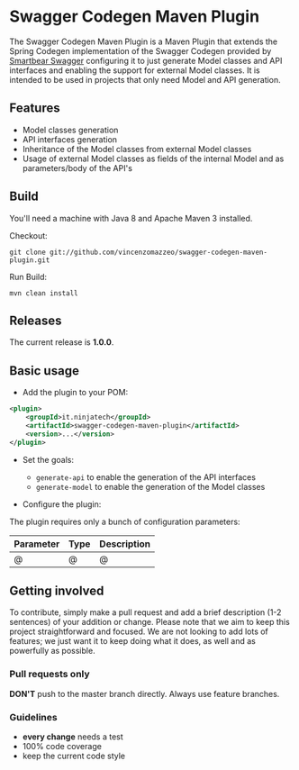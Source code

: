 # Swagger Codegen Maven Plugin

The Swagger Codegen Maven Plugin is a Maven Plugin that extends the Spring Codegen implementation of the Swagger Codegen provided by [Smartbear Swagger](https://swagger.io/) configuring it to just generate Model classes and API interfaces and enabling the support for external Model classes.
It is intended to be used in projects that only need Model and API generation.

## Features

- Model classes generation
- API interfaces generation
- Inheritance of the Model classes from external Model classes
- Usage of external Model classes as fields of the internal Model and as parameters/body of the API's

## Build

You'll need a machine with Java 8 and Apache Maven 3 installed.

Checkout:

    git clone git://github.com/vincenzomazzeo/swagger-codegen-maven-plugin.git

Run Build:

    mvn clean install


## Releases

The current release is **1.0.0**.

## Basic usage

- Add the plugin to your POM:

```xml
<plugin>
    <groupId>it.ninjatech</groupId>
	<artifactId>swagger-codegen-maven-plugin</artifactId>
	<version>...</version>
</plugin>
```

- Set the goals:

    - `generate-api` to enable the generation of the API interfaces
    - `generate-model` to enable the generation of the Model classes
  
- Configure the plugin:

The plugin requires only a bunch of configuration parameters:

| Parameter | Type | Description |
|-----------|------|-------------|
| @         | @    | @           |

## Getting involved

To contribute, simply make a pull request and add a brief description (1-2 sentences) of your addition or change. Please note that we aim to keep this project straightforward and focused. We are not looking to add lots of features; we just want it to keep doing what it does, as well and as powerfully as possible.

### Pull requests only

**DON'T** push to the master branch directly. Always use feature branches.

### Guidelines

- **every change** needs a test
- 100% code coverage
- keep the current code style